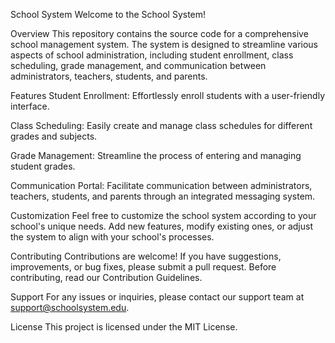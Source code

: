 School System
Welcome to the School System!

Overview
This repository contains the source code for a comprehensive school management system. The system is designed to streamline various aspects of school administration, including student enrollment, class scheduling, grade management, and communication between administrators, teachers, students, and parents.

Features
Student Enrollment: Effortlessly enroll students with a user-friendly interface.

Class Scheduling: Easily create and manage class schedules for different grades and subjects.

Grade Management: Streamline the process of entering and managing student grades.

Communication Portal: Facilitate communication between administrators, teachers, students, and parents through an integrated messaging system.

Customization
Feel free to customize the school system according to your school's unique needs. Add new features, modify existing ones, or adjust the system to align with your school's processes.

Contributing
Contributions are welcome! If you have suggestions, improvements, or bug fixes, please submit a pull request. Before contributing, read our Contribution Guidelines.

Support
For any issues or inquiries, please contact our support team at support@schoolsystem.edu.

License
This project is licensed under the MIT License.


